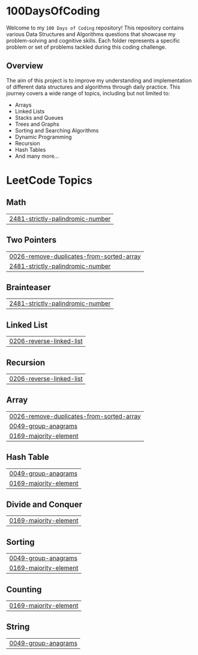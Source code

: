 # 100DaysOfCoding


Welcome to my `100 Days of Coding` repository! This repository contains various Data Structures and Algorithms questions that showcase my problem-solving and cognitive skills. Each folder represents a specific problem or set of problems tackled during this coding challenge.

## Overview

The aim of this project is to improve my understanding and implementation of different data structures and algorithms through daily practice. This journey covers a wide range of topics, including but not limited to:

- Arrays
- Linked Lists
- Stacks and Queues
- Trees and Graphs
- Sorting and Searching Algorithms
- Dynamic Programming
- Recursion
- Hash Tables
- And many more...

<!---LeetCode Topics Start-->
# LeetCode Topics
## Math
|  |
| ------- |
| [2481-strictly-palindromic-number](https://github.com/ApoorvaM16/100DaysOfCoding/tree/master/2481-strictly-palindromic-number) |
## Two Pointers
|  |
| ------- |
| [0026-remove-duplicates-from-sorted-array](https://github.com/ApoorvaM16/100DaysOfCoding/tree/master/0026-remove-duplicates-from-sorted-array) |
| [2481-strictly-palindromic-number](https://github.com/ApoorvaM16/100DaysOfCoding/tree/master/2481-strictly-palindromic-number) |
## Brainteaser
|  |
| ------- |
| [2481-strictly-palindromic-number](https://github.com/ApoorvaM16/100DaysOfCoding/tree/master/2481-strictly-palindromic-number) |
## Linked List
|  |
| ------- |
| [0206-reverse-linked-list](https://github.com/ApoorvaM16/100DaysOfCoding/tree/master/0206-reverse-linked-list) |
## Recursion
|  |
| ------- |
| [0206-reverse-linked-list](https://github.com/ApoorvaM16/100DaysOfCoding/tree/master/0206-reverse-linked-list) |
## Array
|  |
| ------- |
| [0026-remove-duplicates-from-sorted-array](https://github.com/ApoorvaM16/100DaysOfCoding/tree/master/0026-remove-duplicates-from-sorted-array) |
| [0049-group-anagrams](https://github.com/ApoorvaM16/100DaysOfCoding/tree/master/0049-group-anagrams) |
| [0169-majority-element](https://github.com/ApoorvaM16/100DaysOfCoding/tree/master/0169-majority-element) |
## Hash Table
|  |
| ------- |
| [0049-group-anagrams](https://github.com/ApoorvaM16/100DaysOfCoding/tree/master/0049-group-anagrams) |
| [0169-majority-element](https://github.com/ApoorvaM16/100DaysOfCoding/tree/master/0169-majority-element) |
## Divide and Conquer
|  |
| ------- |
| [0169-majority-element](https://github.com/ApoorvaM16/100DaysOfCoding/tree/master/0169-majority-element) |
## Sorting
|  |
| ------- |
| [0049-group-anagrams](https://github.com/ApoorvaM16/100DaysOfCoding/tree/master/0049-group-anagrams) |
| [0169-majority-element](https://github.com/ApoorvaM16/100DaysOfCoding/tree/master/0169-majority-element) |
## Counting
|  |
| ------- |
| [0169-majority-element](https://github.com/ApoorvaM16/100DaysOfCoding/tree/master/0169-majority-element) |
## String
|  |
| ------- |
| [0049-group-anagrams](https://github.com/ApoorvaM16/100DaysOfCoding/tree/master/0049-group-anagrams) |
<!---LeetCode Topics End-->